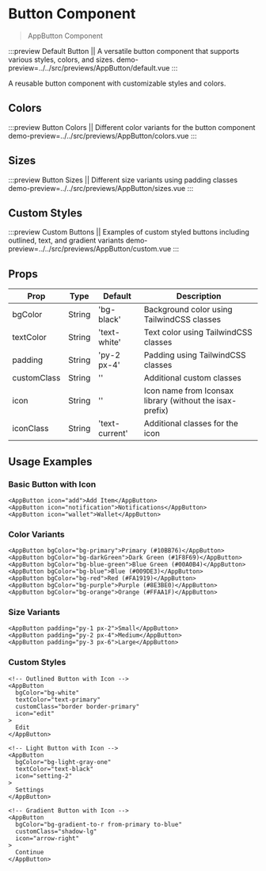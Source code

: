 # Button Component

> AppButton Component

:::preview Default Button || A versatile button component that supports various styles, colors, and sizes.
demo-preview=../../src/previews/AppButton/default.vue
:::

A reusable button component with customizable styles and colors.

## Colors

:::preview Button Colors || Different color variants for the button component
demo-preview=../../src/previews/AppButton/colors.vue
:::

## Sizes

:::preview Button Sizes || Different size variants using padding classes
demo-preview=../../src/previews/AppButton/sizes.vue
:::

## Custom Styles

:::preview Custom Buttons || Examples of custom styled buttons including outlined, text, and gradient variants
demo-preview=../../src/previews/AppButton/custom.vue
:::

## Props

| Prop | Type | Default | Description |
|------|------|---------|-------------|
| bgColor | String | 'bg-black' | Background color using TailwindCSS classes |
| textColor | String | 'text-white' | Text color using TailwindCSS classes |
| padding | String | 'py-2 px-4' | Padding using TailwindCSS classes |
| customClass | String | '' | Additional custom classes |
| icon | String | '' | Icon name from Iconsax library (without the isax- prefix) |
| iconClass | String | 'text-current' | Additional classes for the icon |

## Usage Examples

### Basic Button with Icon
```vue
<AppButton icon="add">Add Item</AppButton>
<AppButton icon="notification">Notifications</AppButton>
<AppButton icon="wallet">Wallet</AppButton>
```

### Color Variants
```vue
<AppButton bgColor="bg-primary">Primary (#10BB76)</AppButton>
<AppButton bgColor="bg-darkGreen">Dark Green (#1F8F69)</AppButton>
<AppButton bgColor="bg-blue-green">Blue Green (#00A0B4)</AppButton>
<AppButton bgColor="bg-blue">Blue (#009DE3)</AppButton>
<AppButton bgColor="bg-red">Red (#FA1919)</AppButton>
<AppButton bgColor="bg-purple">Purple (#8E3BE0)</AppButton>
<AppButton bgColor="bg-orange">Orange (#FFAA1F)</AppButton>
```

### Size Variants
```vue
<AppButton padding="py-1 px-2">Small</AppButton>
<AppButton padding="py-2 px-4">Medium</AppButton>
<AppButton padding="py-3 px-6">Large</AppButton>
```

### Custom Styles
```vue
<!-- Outlined Button with Icon -->
<AppButton 
  bgColor="bg-white" 
  textColor="text-primary"
  customClass="border border-primary"
  icon="edit"
>
  Edit
</AppButton>

<!-- Light Button with Icon -->
<AppButton 
  bgColor="bg-light-gray-one"
  textColor="text-black"
  icon="setting-2"
>
  Settings
</AppButton>

<!-- Gradient Button with Icon -->
<AppButton 
  bgColor="bg-gradient-to-r from-primary to-blue"
  customClass="shadow-lg"
  icon="arrow-right"
>
  Continue
</AppButton>

